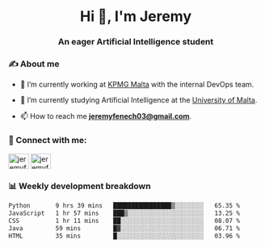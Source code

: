<h1 align="center">Hi 👋, I'm Jeremy</h1>
<h3 align="center">An eager Artificial Intelligence student</h3>

<h3 align="left">✍ About me</h3>

- 🔭 I’m currently working at [KPMG Malta](https://kpmg.com/mt/en/home.html) with the internal DevOps team.

- 🌱 I’m currently studying Artificial Intelligence at the [University of Malta](https://www.linkedin.com/school/university-of-malta/).

- 📫 How to reach me **jeremyfenech03@gmail.com**.

<h3 align="left">🔗 Connect with me:</h3>
<p align="left">
<a href="https://linkedin.com/in/jeremyfenech" target="blank"><img align="center" src="https://raw.githubusercontent.com/rahuldkjain/github-profile-readme-generator/master/src/images/icons/Social/linked-in-alt.svg" alt="jeremyfenech" height="30" width="40" /></a>
<a href="https://www.leetcode.com/jeremyfen" target="blank"><img align="center" src="https://raw.githubusercontent.com/rahuldkjain/github-profile-readme-generator/master/src/images/icons/Social/leet-code.svg" alt="jeremyfen" height="30" width="40" /></a>
</p>


<h3 align="left">📊 Weekly development breakdown</h3>

<!--START_SECTION:waka-->

```txt
Python       9 hrs 39 mins   ████████████████▒░░░░░░░░   65.35 %
JavaScript   1 hr 57 mins    ███▒░░░░░░░░░░░░░░░░░░░░░   13.25 %
CSS          1 hr 11 mins    ██░░░░░░░░░░░░░░░░░░░░░░░   08.07 %
Java         59 mins         █▓░░░░░░░░░░░░░░░░░░░░░░░   06.71 %
HTML         35 mins         █░░░░░░░░░░░░░░░░░░░░░░░░   03.96 %
```

<!--END_SECTION:waka-->
